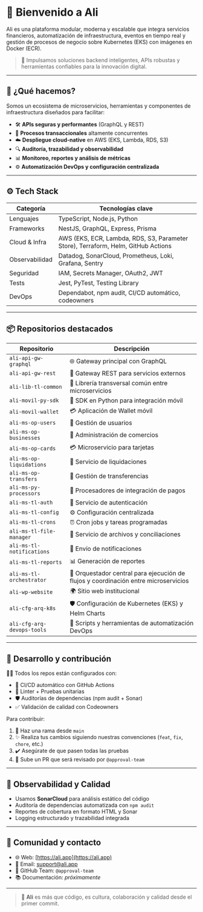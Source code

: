 # 👋 Bienvenido a **Ali**

Ali es una plataforma modular, moderna y escalable que integra servicios financieros, automatización de infraestructura, eventos en tiempo real y gestión de procesos de negocio sobre Kubernetes (EKS) con imágenes en Docker (ECR).

> 🚀 Impulsamos soluciones backend inteligentes, APIs robustas y herramientas confiables para la innovación digital.

---

## 🧠 ¿Qué hacemos?

Somos un ecosistema de microservicios, herramientas y componentes de infraestructura diseñados para facilitar:

- 🛠️ **APIs seguras y performantes** (GraphQL y REST)
- 🔄 **Procesos transaccionales** altamente concurrentes
- ☁️ **Despliegue cloud-native** en AWS (EKS, Lambda, RDS, S3)
- 🔍 **Auditoría, trazabilidad y observabilidad**
- 📊 **Monitoreo, reportes y análisis de métricas**
- ⚙️ **Automatización DevOps y configuración centralizada**

---

## ⚙️ Tech Stack

| Categoría        | Tecnologías clave                                                                 |
|------------------|-----------------------------------------------------------------------------------|
| Lenguajes        | TypeScript, Node.js, Python                                                       |
| Frameworks       | NestJS, GraphQL, Express, Prisma                                                  |
| Cloud & Infra    | AWS (EKS, ECR, Lambda, RDS, S3, Parameter Store), Terraform, Helm, GitHub Actions |
| Observabilidad   | Datadog, SonarCloud, Prometheus, Loki, Grafana, Sentry                            |
| Seguridad        | IAM, Secrets Manager, OAuth2, JWT                                                 |
| Tests            | Jest, PyTest, Testing Library                                                     |
| DevOps           | Dependabot, npm audit, CI/CD automático, codeowners                               |

---

## 📦 Repositorios destacados

| Repositorio                          | Descripción                                          |
|-------------------------------------|------------------------------------------------------|
| `ali-api-gw-graphql`                | 🌐 Gateway principal con GraphQL                     |
| `ali-api-gw-rest`                   | 🚪 Gateway REST para servicios externos              |
| `ali-lib-tl-common`                 | 🧰 Librería transversal común entre microservicios   |
| `ali-movil-py-sdk`                  | 📱 SDK en Python para integración móvil              |
| `ali-movil-wallet`                  | 💳 Aplicación de Wallet móvil                        |
| `ali-ms-op-users`                   | 👤 Gestión de usuarios                               |
| `ali-ms-op-businesses`             | 🏢 Administración de comercios                       |
| `ali-ms-op-cards`                  | 💳 Microservicio para tarjetas                       |
| `ali-ms-op-liquidations`           | 💸 Servicio de liquidaciones                         |
| `ali-ms-op-transfers`              | 🔁 Gestión de transferencias                         |
| `ali-ms-py-processors`             | 🧠 Procesadores de integración de pagos              |
| `ali-ms-tl-auth`                   | 🔐 Servicio de autenticación                         |
| `ali-ms-tl-config`                 | ⚙️ Configuración centralizada                        |
| `ali-ms-tl-crons`                  | ⏰ Cron jobs y tareas programadas                    |
| `ali-ms-tl-file-manager`           | 📂 Servicio de archivos y conciliaciones             |
| `ali-ms-tl-notifications`          | 📣 Envío de notificaciones                           |
| `ali-ms-tl-reports`                | 📊 Generación de reportes                            |
| `ali-ms-tl-orchestrator`           | 🎯 Orquestador central para ejecución de flujos y coordinación entre microservicios |
| `ali-wp-website`                   | 🌍 Sitio web institucional                           |
| `ali-cfg-arq-k8s`                  | 🛡️ Configuración de Kubernetes (EKS) y Helm Charts   |
| `ali-cfg-arq-devops-tools`         | 🧰 Scripts y herramientas de automatización DevOps   |

---

## 🧪 Desarrollo y contribución

👨‍💻 Todos los repos están configurados con:

- 🔄 CI/CD automático con GitHub Actions
- 🧪 Linter + Pruebas unitarias
- 🛡️ Auditorías de dependencias (npm audit + Sonar)
- ✅ Validación de calidad con Codeowners

Para contribuir:

1. 🚀 Haz una rama desde `main`
2. ✨ Realiza tus cambios siguiendo nuestras convenciones (`feat`, `fix`, `chore`, etc.)
3. ✔️ Asegúrate de que pasen todas las pruebas
4. 🔎 Sube un PR que será revisado por `@approval-team`

---

## 🧠 Observabilidad y Calidad

- Usamos **SonarCloud** para análisis estático del código
- Auditoría de dependencias automatizada con `npm audit`
- Reportes de cobertura en formato HTML y Sonar
- Logging estructurado y trazabilidad integrada

---

## 🤝 Comunidad y contacto

- 🌐 Web: [https://ali.app](https://ali.app)
- 📨 Email: support@ali.app
- 👥 GitHub Team: `@approval-team`
- 📚 Documentación: _próximamente_

---

> 💙 **Ali** es más que código, es cultura, colaboración y calidad desde el primer commit.
